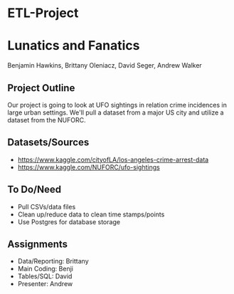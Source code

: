 # ETL-Project
# Lunatics and Fanatics
Benjamin Hawkins, Brittany Oleniacz, David Seger, Andrew Walker
## Project Outline
Our project is going to look at UFO sightings in relation crime incidences in large urban settings. We'll pull a dataset from a major US city and utilize a dataset from the NUFORC.
## Datasets/Sources
- https://www.kaggle.com/cityofLA/los-angeles-crime-arrest-data
- https://www.kaggle.com/NUFORC/ufo-sightings
## To Do/Need
- Pull CSVs/data files
- Clean up/reduce data to clean time stamps/points
- Use Postgres for database storage
## Assignments
- Data/Reporting: Brittany
- Main Coding: Benji
- Tables/SQL: David
- Presenter: Andrew
